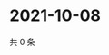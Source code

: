 # 2021-10-08

共 0 条

<!-- BEGIN -->
<!-- 最后更新时间 Fri Oct 08 2021 20:23:51 GMT+0800 (China Standard Time) -->

<!-- END -->
